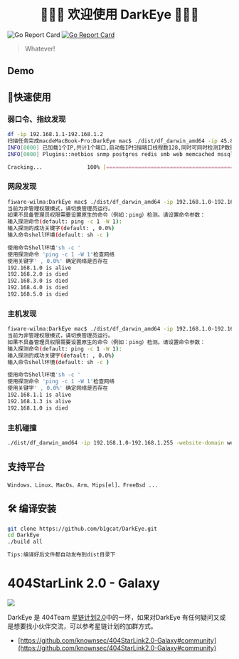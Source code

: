 <h1 align="center">👏👏👏 欢迎使用 DarkEye 👏👏👏</h1>

![Go Report Card](https://img.shields.io/github/release-date/b1gcat/DarkEye) [![Go Report Card](https://goreportcard.com/badge/github.com/b1gcat/DarkEye)](https://goreportcard.com/report/github.com/b1gcat/DarkEye)


> Whatever!

## Demo

## 🚀快速使用 

### 弱口令、指纹发现

```bash
df -ip 192.168.1.1-192.168.1.2
扫描任务完成macdeMacBook-Pro:DarkEye mac$ ./dist/df_darwin_amd64 -ip 45.88.13.188 -website-domain-list www.hackdoor.org -port-list 80
INFO[0000] 已加载1个IP,共计1个端口,启动每IP扫描端口线程数128,同时可同时检测IP数量32 
INFO[0000] Plugins::netbios snmp postgres redis smb web memcached mssql mysql ftp mongodb ssh  

Cracking...              100% [==================================================================================================================================================] (1/1, 13 it/min) 
```

### 网段发现

```bash
fiware-wilma:DarkEye mac$ ./dist/df_darwin_amd64 -ip 192.168.1.0-192.168.255.0  -only-alive-network
当前为非管理权限模式，请切换管理员运行。
如果不具备管理员权限需要设置原生的命令（例如：ping）检测。请设置命令参数：
输入探测命令(default: ping -c 1 -W 1):
输入探测的成功关键字(default: , 0.0%)
输入命令shell环境(default: sh -c )

使用命令Shell环境'sh -c '
使用探测命令 'ping -c 1 -W 1'检查网络 
使用关键字' , 0.0%' 确定网络是否存在
192.168.1.0 is alive
192.168.2.0 is died
192.168.3.0 is died
192.168.4.0 is died
192.168.5.0 is died

```

### 主机发现

```bash
fiware-wilma:DarkEye mac$ ./dist/df_darwin_amd64 -ip 192.168.1.0-192.168.1.255 --alive-host-check
当前为非管理权限模式，请切换管理员运行。
如果不具备管理员权限需要设置原生的命令（例如：ping）检测。请设置命令参数：
输入探测命令(default: ping -c 1 -W 1):
输入探测的成功关键字(default: , 0.0%)
输入命令shell环境(default: sh -c )

使用命令Shell环境'sh -c '
使用探测命令 'ping -c 1 -W 1'检查网络 
使用关键字' , 0.0%' 确定网络是否存在
192.168.1.1 is alive
192.168.1.3 is alive
192.168.1.0 is died

```

### 主机碰撞

```bash
./dist/df_darwin_amd64 -ip 192.168.1.0-192.168.1.255 -website-domain website.txt
```

## 支持平台

```
Windows、Linux、MacOs、Arm、Mips[el]、FreeBsd ...
```


## 🛠 编译安装

```bash
git clone https://github.com/b1gcat/DarkEye.git
cd DarkEye
./build all

Tips:编译好后文件都自动发布到dist目录下
```

# 404StarLink 2.0 - Galaxy

![](https://github.com/knownsec/404StarLink-Project/raw/master/logo.png)

DarkEye 是 404Team [星链计划2.0](https://github.com/knownsec/404StarLink2.0-Galaxy)中的一环，如果对DarkEye 有任何疑问又或是想要找小伙伴交流，可以参考星链计划的加群方式。

- [https://github.com/knownsec/404StarLink2.0-Galaxy#community](https://github.com/knownsec/404StarLink2.0-Galaxy#community)



